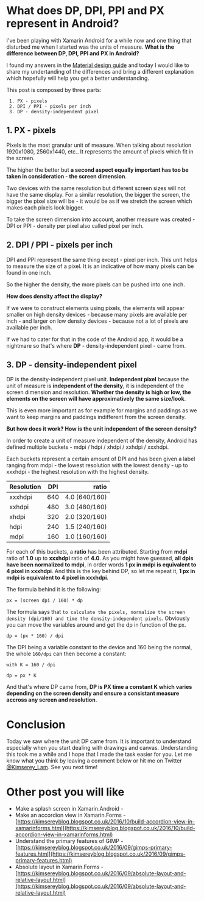 # What does DP, DPI, PPI and PX represent in Android?

I've been playing with Xamarin Android for a while now and one thing that disturbed me when I started was the units of measure.
__What is the difference between DP, DPI, PPI and PX in Android?__

I found my answers in the [Material design guide](https://material.google.com/layout/units-measurements.html)
and today I would like to share my undertanding of the differences and bring a different explanation which hopefully will help you get a better understanding.

This post is composed by three parts:
 
```
 1. PX - pixels
 2. DPI / PPI - pixels per inch
 3. DP - density-independent pixel
```

## 1. PX - pixels

Pixels is the most granular unit of measure.
When talking about resolution 1920x1080, 2560x1440, etc..
It represents the amount of pixels which fit in the screen.

The higher the better but __a second aspect equally important has too be taken in consideration - the screen dimension__.

Two devices with the same resolution but different screen sizes will not have the same display.
For a similar resolution, the bigger the screen, the bigger the pixel size will be - it would be as if we stretch the screen which makes each pixels look bigger.

To take the screen dimension into account, another measure was created - DPI or PPI - density per pixel also called pixel per inch.

## 2. DPI / PPI - pixels per inch

DPI and PPI represent the same thing except - pixel per inch. 
This unit helps to measure the size of a pixel.
It is an indicative of how many pixels can be found in one inch.

So the higher the density, the more pixels can be pushed into one inch.

__How does density affect the display?__

If we were to construct elements using pixels, 
the elements will appear smaller on high density devices - because many pixels are available per inch - and larger on low density devices - because not a lot of pixels are available per inch.

If we had to cater for that in the code of the Android app, it would be a nightmare so that's where __DP__ - density-independent pixel - came from.

## 3. DP - density-independent pixel

DP is the density-independent pixel unit.
__Independent pixel__ because the unit of measure is __independent of the density__, it is independent of the screen dimension and resolution.
__Whether the density is high or low, the elements on the screen will have approximatively the same size/look__.

This is even more important as for example for margins and paddings as we want to keep margins and paddings indifferent from the screen density.

__But how does it work? How is the unit independent of the screen density?__

In order to create a unit of measure independent of the density, Android has defined multiple buckets - mdpi / hdpi / xhdpi / xxhdpi / xxxhdpi.

Each buckets represent a certain amount of DPI and has been given a label ranging from mdpi - the lowest resolution with the lowest density - up to xxxhdpi - the highest resolution with the highest density.

| Resolution | DPI | ratio|
|---------|:---:|-----:|
| xxxhdpi | 640 | 4.0 (640/160) |
| xxhdpi  | 480 | 3.0 (480/160) |
| xhdpi   | 320 | 2.0 (320/160) |
| hdpi    | 240 | 1.5 (240/160) |
| mdpi    | 160 | 1.0 (160/160) |

For each of this buckets, a __ratio__ has been attributed. Starting from __mdpi__ ratio of __1.0__ up to __xxxhdpi__ ratio of __4.0__. 
As you might have guessed, __all dpis have been normalized to mdpi__, in order words __1 px in mdpi is equivalent to 4 pixel in xxxhdpi__.
And this is the key behind DP, so let me repeat it, __1 px in mdpi is equivalent to 4 pixel in xxxhdpi__.

The formula behind it is the following:

```
px = (screen dpi / 160) * dp
```

The formula says that `to calculate the pixels, normalize the screen density (dpi/160) and time the density-independent pixels`.
Obviously you can move the variables around and get the dp in function of the px.

```
dp = (px * 160) / dpi
```

The DPI being a variable constant to the device and 160 being the normal, the whole `160/dpi` can then become a constant:

```
with K = 160 / dpi

dp = px * K 
```

And that's where DP came from, __DP is PX time a constant K which varies depending on the screen density and ensure a consistant measure accross any screen and resolution__.

# Conclusion

Today we saw where the unit DP came from. It is important to understand especially when you start dealing with drawings and canvas.
Understanding this took me a while and I hope that I made the task easier for you.
Let me know what you think by leaving a comment below or hit me on Twitter [@Kimserey_Lam](https://twitter.com/Kimserey_Lam).
See you next time!

# Other post you will like

- Make a splash screen in Xamarin.Android - []()
- Make an accordion view in Xamarin.Forms - [https://kimsereyblog.blogspot.co.uk/2016/10/build-accordion-view-in-xamarinforms.html](https://kimsereyblog.blogspot.co.uk/2016/10/build-accordion-view-in-xamarinforms.html)
- Understand the primary features of GIMP - [https://kimsereyblog.blogspot.co.uk/2016/09/gimps-primary-features.html](https://kimsereyblog.blogspot.co.uk/2016/09/gimps-primary-features.html)
- Absolute layout in Xamarin.Forms - [https://kimsereyblog.blogspot.co.uk/2016/09/absolute-layout-and-relative-layout.html](https://kimsereyblog.blogspot.co.uk/2016/09/absolute-layout-and-relative-layout.html)
